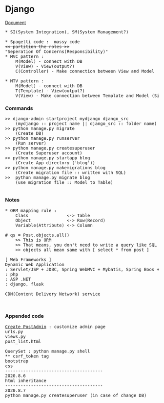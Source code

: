 # Django

<a href = "../docs/Django웹프레임워크.pdf">Document</a>

<pre>
* SI(System Integration), SM(System Management?)

* Spagetti code :  massy code
<del><< partition the roles >></del>
"Seperation Of Concerns(Responsibility)"
* MVC pattern : 
    M(Model) - connect with DB
    V(View) - View(output?)
    C(Controller) - Make connection between View and Model

* MTV pattern : 
    M(Model) - connect with DB
    T(Template) - View(output?)
    V(View) - Make connection between Template and Model (Simillar with Controller in MVC pattern)
</pre>

### Commands
<pre>
>> django-admin startproject mydjango django_src
    (mydjango :: project name || django_src :: folder name)
>> python manage.py migrate
    (Create DB)
>> python manage.py runserver
    (Run server)
>> python manage.py createsuperuser
    (Create Superuser account)
>> python manage.py startapp blog
    (Create App directory ('blog'))
>> python manage.py makemigrations blog
    (Create migration file :: written with SQL)
>>  python manage.py migrate blog
    (use migration file :: Model to Table)
    
</pre>

### Notes
<pre>
* ORM mapping rule : 
    Class               <-> Table
    Object              <-> Row(Record)
    Variable(Attribute) <-> Column

# qs = Post.objects.all()
    >> This is ORM
    >> That means, you don't need to write a query like SQL
    >> objects all mean same with [ select * from post ]

[ Web Frameworks ]
Dynamic Web Application
: Servlet/JSP + JDBC, Spring WebMVC + Mybatis, Spring Boos + JPA
: php
: ASP .NET
: django, flask

CDN(Content Delivery Network) service


</pre>


### Appended code
<pre>
<a href="./blog/admin.py">Create PostAdmin</a> : customize admin page
urls.py
views.py
post_list.html

QuerySet : python manage.py shell
** csrf_token tag
bootstrap
css
--------------------------------------
2020.8.6
html inheritance
--------------------------------------
2020.8.7
python manage.py createsuperuser (in case of change DB)
</pre>